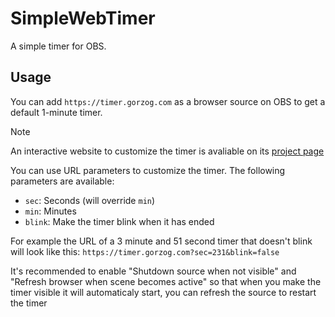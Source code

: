 # SimpleWebTimer
A simple timer for OBS.

## Usage
You can add `https://timer.gorzog.com` as a browser source on OBS to get a default 1-minute timer.

> [!NOTE]
> An interactive website to customize the timer is avaliable on its [project page](https://timer.gorzog.com/customize)

You can use URL parameters to customize the timer. The following parameters are available:
  - `sec`: Seconds (will override `min`)
  - `min`: Minutes
  - `blink`: Make the timer blink when it has ended

For example the URL of a 3 minute and 51 second timer that doesn't blink will look like this: `https://timer.gorzog.com?sec=231&blink=false`

It's recommended to enable "Shutdown source when not visible" and "Refresh browser when scene becomes active" so that when you make the timer visible it will automaticaly start, you can refresh the source to restart the timer
